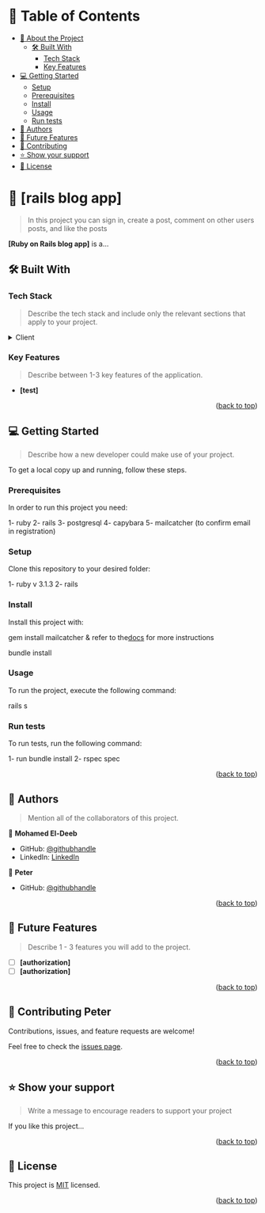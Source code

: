 # 📗 Table of Contents

- [📖 About the Project](#about-project)
  - [🛠 Built With](#built-with)
    - [Tech Stack](#tech-stack)
    - [Key Features](#key-features)
- [💻 Getting Started](#getting-started)
  - [Setup](#setup)
  - [Prerequisites](#prerequisites)
  - [Install](#install)
  - [Usage](#usage)
  - [Run tests](#run-tests)
- [👥 Authors](#authors)
- [🔭 Future Features](#future-features)
- [🤝 Contributing](#contributing)
- [⭐️ Show your support](#support)
- [📝 License](#license)

<!-- PROJECT DESCRIPTION -->

# 📖 [rails blog app] <a name="about-project"></a>

> In this project you can sign in, create a post, comment on other users posts, and like the posts

**[Ruby on Rails blog app]** is a...

## 🛠 Built With <a name="built-with"></a>

### Tech Stack <a name="tech-stack"></a>

> Describe the tech stack and include only the relevant sections that apply to your project.

<details>
  <summary>Client</summary>
  <ul>
    <li><a href="https://reactjs.org/">ruby</a></li>
    <li><a href="https://reactjs.org/">rails</a></li>
    <li><a href="https://reactjs.org/">postgresql</a></li>
  </ul>
</details>

### Key Features <a name="key-features"></a>

> Describe between 1-3 key features of the application.

- **[test]**

<p align="right">(<a href="#readme-top">back to top</a>)</p>

<!-- GETTING STARTED -->

## 💻 Getting Started <a name="getting-started"></a>

> Describe how a new developer could make use of your project.

To get a local copy up and running, follow these steps.

### Prerequisites

In order to run this project you need:

1- ruby
2- rails
3- postgresql
4- capybara
5- mailcatcher (to confirm email in registration)

### Setup

Clone this repository to your desired folder:

1- ruby v 3.1.3
2- rails

### Install

Install this project with:

gem install mailcatcher & refer to the<a href="https://mailcatcher.me/">docs</a> for more instructions

bundle install

### Usage

To run the project, execute the following command:

rails s

### Run tests

To run tests, run the following command:

1- run bundle install
2- rspec spec

<p align="right">(<a href="#readme-top">back to top</a>)</p>

<!-- AUTHORS -->

## 👥 Authors <a name="authors"></a>

> Mention all of the collaborators of this project.

👤 **Mohamed El-Deeb**

- GitHub: [@githubhandle](https://github.com/eng-mohamed-eldeeb)
- LinkedIn: [LinkedIn](https://www.linkedin.com/in/eng-mohamed-eldeeb/)

👤 **Peter**

- GitHub: [@githubhandle](https://github.com/Peter1907)

<p align="right">(<a href="#readme-top">back to top</a>)</p>

<!-- FUTURE FEATURES -->

## 🔭 Future Features <a name="future-features"></a>

> Describe 1 - 3 features you will add to the project.

- [ ] **[authorization]**
- [ ] **[authorization]**

<p align="right">(<a href="#readme-top">back to top</a>)</p>

<!-- CONTRIBUTING -->

## 🤝 Contributing <a name="contributing">Peter</a>

Contributions, issues, and feature requests are welcome!

Feel free to check the [issues page](../../issues/).

<p align="right">(<a href="#readme-top">back to top</a>)</p>

<!-- SUPPORT -->

## ⭐️ Show your support <a name="support"></a>

> Write a message to encourage readers to support your project

If you like this project...

<p align="right">(<a href="#readme-top">back to top</a>)</p>


<!-- LICENSE -->

## 📝 License <a name="license"></a>

This project is [MIT](./MIT.md) licensed.

<p align="right">(<a href="#readme-top">back to top</a>)</p>
